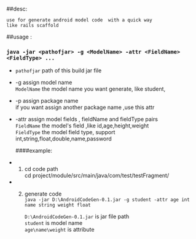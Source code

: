 ##desc:

    use for generate android model code  with a quick way
    like rails scaffold


##usage :   
   ###   `java -jar <pathofjar> -g <ModelName> -attr <FieldName> <FieldType> ...`
* `pathofjar`  path of this build jar file
* -g        assign model name  
  `ModelName`  the model name you want generate, like student,
* -p        assign package name   
   if you want assign another package name ,use this attr
* -attr     assign model fields , fieldName and fieldType pairs  
  `FieldName`  the model's field ,like id,age,height,weight  
  `FieldType`  the model field type, support int,string,float,double,name,password
       
  ####example:
* 1. cd code path  
      cd project/module/src/main/java/com/test/testFragment/
* 2. generate code    
   `java -jar D:\AndroidCodeGen-0.1.jar -g student -attr age int name string weight float`  
          
     `D:\AndroidCodeGen-0.1.jar` is jar file path  
      `student` is model name  
      `age\name\weight` is attribute
